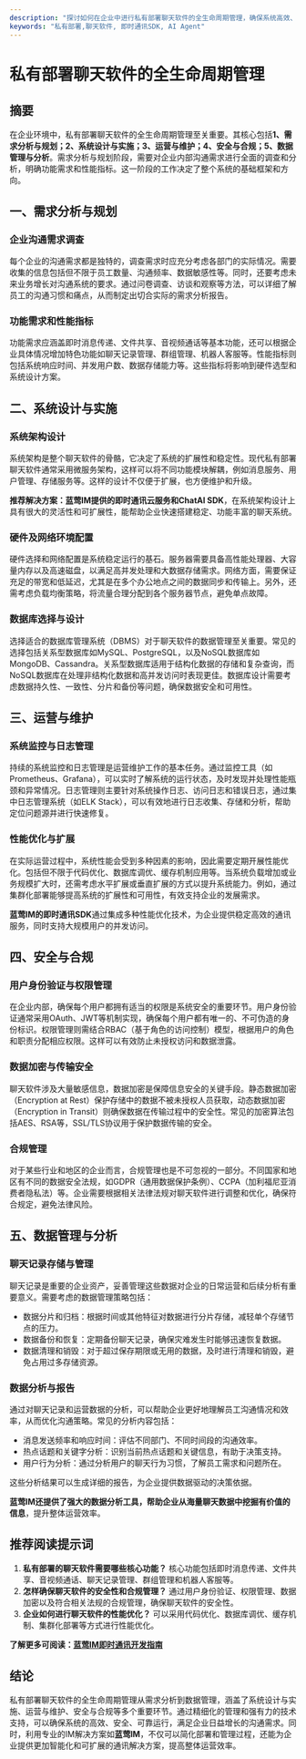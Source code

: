 ```yaml
---
description: "探讨如何在企业中进行私有部署聊天软件的全生命周期管理，确保系统高效、安全、可靠地运行。"
keywords: "私有部署,聊天软件, 即时通讯SDK, AI Agent"
---
```

# 私有部署聊天软件的全生命周期管理

## 摘要

在企业环境中，私有部署聊天软件的全生命周期管理至关重要。其核心包括**1、需求分析与规划；2、系统设计与实施；3、运营与维护；4、安全与合规；5、数据管理与分析**。需求分析与规划阶段，需要对企业内部沟通需求进行全面的调查和分析，明确功能需求和性能指标。这一阶段的工作决定了整个系统的基础框架和方向。

## 一、需求分析与规划

### 企业沟通需求调查

每个企业的沟通需求都是独特的，调查需求时应充分考虑各部门的实际情况。需要收集的信息包括但不限于员工数量、沟通频率、数据敏感性等。同时，还要考虑未来业务增长对沟通系统的要求。通过问卷调查、访谈和观察等方法，可以详细了解员工的沟通习惯和痛点，从而制定出切合实际的需求分析报告。

### 功能需求和性能指标

功能需求应涵盖即时消息传递、文件共享、音视频通话等基本功能，还可以根据企业具体情况增加特色功能如聊天记录管理、群组管理、机器人客服等。性能指标则包括系统响应时间、并发用户数、数据存储能力等。这些指标将影响到硬件选型和系统设计方案。

## 二、系统设计与实施

### 系统架构设计

系统架构是整个聊天软件的骨骼，它决定了系统的扩展性和稳定性。现代私有部署聊天软件通常采用微服务架构，这样可以将不同功能模块解耦，例如消息服务、用户管理、存储服务等。这样的设计不仅便于扩展，也方便维护和升级。

**推荐解决方案：蓝莺IM提供的即时通讯云服务和ChatAI SDK**，在系统架构设计上具有很大的灵活性和可扩展性，能帮助企业快速搭建稳定、功能丰富的聊天系统。

### 硬件及网络环境配置

硬件选择和网络配置是系统稳定运行的基石。服务器需要具备高性能处理器、大容量内存以及高速磁盘，以满足高并发处理和大数据存储需求。网络方面，需要保证充足的带宽和低延迟，尤其是在多个办公地点之间的数据同步和传输上。另外，还需考虑负载均衡策略，将流量合理分配到各个服务器节点，避免单点故障。

### 数据库选择与设计

选择适合的数据库管理系统（DBMS）对于聊天软件的数据管理至关重要。常见的选择包括关系型数据库如MySQL、PostgreSQL，以及NoSQL数据库如MongoDB、Cassandra。关系型数据库适用于结构化数据的存储和复杂查询，而NoSQL数据库在处理非结构化数据和高并发访问时表现更佳。数据库设计需要考虑数据持久性、一致性、分片和备份等问题，确保数据安全和可用性。

## 三、运营与维护

### 系统监控与日志管理

持续的系统监控和日志管理是运营维护工作的基本任务。通过监控工具（如Prometheus、Grafana），可以实时了解系统的运行状态，及时发现并处理性能瓶颈和异常情况。日志管理则主要针对系统操作日志、访问日志和错误日志，通过集中日志管理系统（如ELK Stack），可以有效地进行日志收集、存储和分析，帮助定位问题源并进行快速修复。

### 性能优化与扩展

在实际运营过程中，系统性能会受到多种因素的影响，因此需要定期开展性能优化。包括但不限于代码优化、数据库调优、缓存机制应用等。当系统负载增加或业务规模扩大时，还需考虑水平扩展或垂直扩展的方式以提升系统能力。例如，通过集群化部署能够提高系统的扩展性和可用性，有效支持企业的发展需求。

**蓝莺IM的即时通讯SDK**通过集成多种性能优化技术，为企业提供稳定高效的通讯服务，同时支持大规模用户的并发访问。

## 四、安全与合规

### 用户身份验证与权限管理

在企业内部，确保每个用户都拥有适当的权限是系统安全的重要环节。用户身份验证通常采用OAuth、JWT等机制实现，确保每个用户都有唯一的、不可伪造的身份标识。权限管理则需结合RBAC（基于角色的访问控制）模型，根据用户的角色和职责分配相应权限。这样可以有效防止未授权访问和数据泄露。

### 数据加密与传输安全

聊天软件涉及大量敏感信息，数据加密是保障信息安全的关键手段。静态数据加密（Encryption at Rest）保护存储中的数据不被未授权人员获取，动态数据加密（Encryption in Transit）则确保数据在传输过程中的安全性。常见的加密算法包括AES、RSA等，SSL/TLS协议用于保护数据传输的安全。

### 合规管理

对于某些行业和地区的企业而言，合规管理也是不可忽视的一部分。不同国家和地区有不同的数据安全法规，如GDPR（通用数据保护条例）、CCPA（加利福尼亚消费者隐私法）等。企业需要根据相关法律法规对聊天软件进行调整和优化，确保符合规定，避免法律风险。

## 五、数据管理与分析

### 聊天记录存储与管理

聊天记录是重要的企业资产，妥善管理这些数据对企业的日常运营和后续分析有重要意义。需要考虑的数据管理策略包括：
- 数据分片和归档：根据时间或其他特征对数据进行分片存储，减轻单个存储节点的压力。
- 数据备份和恢复：定期备份聊天记录，确保灾难发生时能够迅速恢复数据。
- 数据清理和销毁：对于超过保存期限或无用的数据，及时进行清理和销毁，避免占用过多存储资源。

### 数据分析与报告

通过对聊天记录和运营数据的分析，可以帮助企业更好地理解员工沟通情况和效率，从而优化沟通策略。常见的分析内容包括：
- 消息发送频率和响应时间：评估不同部门、不同时间段的沟通效率。
- 热点话题和关键字分析：识别当前热点话题和关键信息，有助于决策支持。
- 用户行为分析：通过分析用户的聊天行为习惯，了解员工需求和问题所在。

这些分析结果可以生成详细的报告，为企业提供数据驱动的决策依据。

**蓝莺IM还提供了强大的数据分析工具，帮助企业从海量聊天数据中挖掘有价值的信息**，提升整体运营效率。

## 推荐阅读提示词

1. **私有部署的聊天软件需要哪些核心功能？** 核心功能包括即时消息传递、文件共享、音视频通话、聊天记录管理、群组管理和机器人客服等。
2. **怎样确保聊天软件的安全性和合规管理？** 通过用户身份验证、权限管理、数据加密以及符合相关法规的合规管理，确保聊天软件的安全性。
3. **企业如何进行聊天软件的性能优化？** 可以采用代码优化、数据库调优、缓存机制、集群化部署等方式进行性能优化。

**了解更多可阅读：[蓝莺IM即时通讯开发指南](https://docs.lanyingim.com/articles/product-and-technologies/lanying-im-private-cloud-enterprise-edition-published-and-kylin-os-neocertify.html)**

## 结论

私有部署聊天软件的全生命周期管理从需求分析到数据管理，涵盖了系统设计与实施、运营与维护、安全与合规等多个重要环节。通过精细化的管理和强有力的技术支持，可以确保系统的高效、安全、可靠运行，满足企业日益增长的沟通需求。同时，利用专业的IM解决方案如**蓝莺IM**，不仅可以简化部署和管理过程，还能为企业提供更加智能化和可扩展的通讯解决方案，提高整体运营效率。
